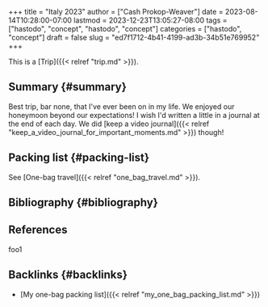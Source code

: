 +++
title = "Italy 2023"
author = ["Cash Prokop-Weaver"]
date = 2023-08-14T10:28:00-07:00
lastmod = 2023-12-23T13:05:27-08:00
tags = ["hastodo", "concept", "hastodo", "concept"]
categories = ["hastodo", "concept"]
draft = false
slug = "ed7f1712-4b41-4199-ad3b-34b51e769952"
+++

This is a [Trip]({{< relref "trip.md" >}}).


## Summary {#summary}

Best trip, bar none, that I've ever been on in my life. We enjoyed our honeymoon beyond our expectations! I wish I'd written a little in a journal at the end of each day. We did [keep a video journal]({{< relref "keep_a_video_journal_for_important_moments.md" >}}) though!


## Packing list {#packing-list}

See [One-bag travel]({{< relref "one_bag_travel.md" >}}).


## Bibliography {#bibliography}

## References

<style>.csl-entry{text-indent: -1.5em; margin-left: 1.5em;}</style><div class="csl-bib-body">
</div>

foo1


## Backlinks {#backlinks}

-   [My one-bag packing list]({{< relref "my_one_bag_packing_list.md" >}})
